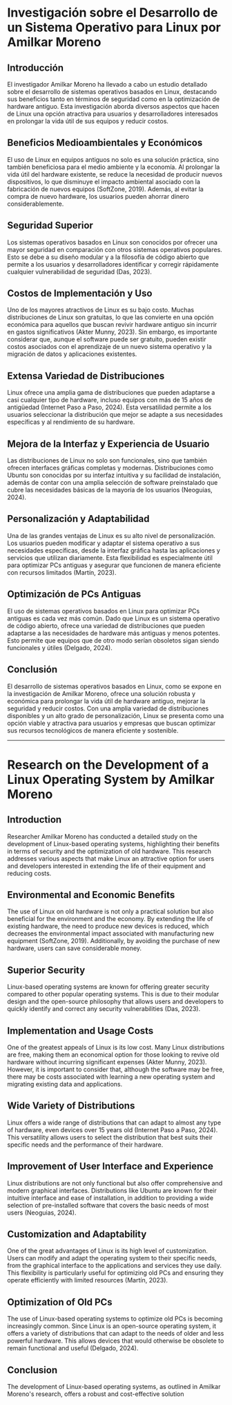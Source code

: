 # Investigación sobre el Desarrollo de un Sistema Operativo para Linux por Amilkar Moreno

## Introducción

El investigador Amilkar Moreno ha llevado a cabo un estudio detallado sobre el desarrollo de sistemas operativos basados en Linux, destacando sus beneficios tanto en términos de seguridad como en la optimización de hardware antiguo. Esta investigación aborda diversos aspectos que hacen de Linux una opción atractiva para usuarios y desarrolladores interesados en prolongar la vida útil de sus equipos y reducir costos.

## Beneficios Medioambientales y Económicos

El uso de Linux en equipos antiguos no solo es una solución práctica, sino también beneficiosa para el medio ambiente y la economía. Al prolongar la vida útil del hardware existente, se reduce la necesidad de producir nuevos dispositivos, lo que disminuye el impacto ambiental asociado con la fabricación de nuevos equipos (SoftZone, 2019). Además, al evitar la compra de nuevo hardware, los usuarios pueden ahorrar dinero considerablemente.

## Seguridad Superior

Los sistemas operativos basados en Linux son conocidos por ofrecer una mayor seguridad en comparación con otros sistemas operativos populares. Esto se debe a su diseño modular y a la filosofía de código abierto que permite a los usuarios y desarrolladores identificar y corregir rápidamente cualquier vulnerabilidad de seguridad (Das, 2023).

## Costos de Implementación y Uso

Uno de los mayores atractivos de Linux es su bajo costo. Muchas distribuciones de Linux son gratuitas, lo que las convierte en una opción económica para aquellos que buscan revivir hardware antiguo sin incurrir en gastos significativos (Akter Munny, 2023). Sin embargo, es importante considerar que, aunque el software puede ser gratuito, pueden existir costos asociados con el aprendizaje de un nuevo sistema operativo y la migración de datos y aplicaciones existentes.

## Extensa Variedad de Distribuciones

Linux ofrece una amplia gama de distribuciones que pueden adaptarse a casi cualquier tipo de hardware, incluso equipos con más de 15 años de antigüedad (Internet Paso a Paso, 2024). Esta versatilidad permite a los usuarios seleccionar la distribución que mejor se adapte a sus necesidades específicas y al rendimiento de su hardware.

## Mejora de la Interfaz y Experiencia de Usuario

Las distribuciones de Linux no solo son funcionales, sino que también ofrecen interfaces gráficas completas y modernas. Distribuciones como Ubuntu son conocidas por su interfaz intuitiva y su facilidad de instalación, además de contar con una amplia selección de software preinstalado que cubre las necesidades básicas de la mayoría de los usuarios (Neoguias, 2024).

## Personalización y Adaptabilidad

Una de las grandes ventajas de Linux es su alto nivel de personalización. Los usuarios pueden modificar y adaptar el sistema operativo a sus necesidades específicas, desde la interfaz gráfica hasta las aplicaciones y servicios que utilizan diariamente. Esta flexibilidad es especialmente útil para optimizar PCs antiguas y asegurar que funcionen de manera eficiente con recursos limitados (Martín, 2023).

## Optimización de PCs Antiguas

El uso de sistemas operativos basados en Linux para optimizar PCs antiguas es cada vez más común. Dado que Linux es un sistema operativo de código abierto, ofrece una variedad de distribuciones que pueden adaptarse a las necesidades de hardware más antiguas y menos potentes. Esto permite que equipos que de otro modo serían obsoletos sigan siendo funcionales y útiles (Delgado, 2024).

## Conclusión

El desarrollo de sistemas operativos basados en Linux, como se expone en la investigación de Amilkar Moreno, ofrece una solución robusta y económica para prolongar la vida útil de hardware antiguo, mejorar la seguridad y reducir costos. Con una amplia variedad de distribuciones disponibles y un alto grado de personalización, Linux se presenta como una opción viable y atractiva para usuarios y empresas que buscan optimizar sus recursos tecnológicos de manera eficiente y sostenible.

---

# Research on the Development of a Linux Operating System by Amilkar Moreno

## Introduction

Researcher Amilkar Moreno has conducted a detailed study on the development of Linux-based operating systems, highlighting their benefits in terms of security and the optimization of old hardware. This research addresses various aspects that make Linux an attractive option for users and developers interested in extending the life of their equipment and reducing costs.

## Environmental and Economic Benefits

The use of Linux on old hardware is not only a practical solution but also beneficial for the environment and the economy. By extending the life of existing hardware, the need to produce new devices is reduced, which decreases the environmental impact associated with manufacturing new equipment (SoftZone, 2019). Additionally, by avoiding the purchase of new hardware, users can save considerable money.

## Superior Security

Linux-based operating systems are known for offering greater security compared to other popular operating systems. This is due to their modular design and the open-source philosophy that allows users and developers to quickly identify and correct any security vulnerabilities (Das, 2023).

## Implementation and Usage Costs

One of the greatest appeals of Linux is its low cost. Many Linux distributions are free, making them an economical option for those looking to revive old hardware without incurring significant expenses (Akter Munny, 2023). However, it is important to consider that, although the software may be free, there may be costs associated with learning a new operating system and migrating existing data and applications.

## Wide Variety of Distributions

Linux offers a wide range of distributions that can adapt to almost any type of hardware, even devices over 15 years old (Internet Paso a Paso, 2024). This versatility allows users to select the distribution that best suits their specific needs and the performance of their hardware.

## Improvement of User Interface and Experience

Linux distributions are not only functional but also offer comprehensive and modern graphical interfaces. Distributions like Ubuntu are known for their intuitive interface and ease of installation, in addition to providing a wide selection of pre-installed software that covers the basic needs of most users (Neoguias, 2024).

## Customization and Adaptability

One of the great advantages of Linux is its high level of customization. Users can modify and adapt the operating system to their specific needs, from the graphical interface to the applications and services they use daily. This flexibility is particularly useful for optimizing old PCs and ensuring they operate efficiently with limited resources (Martín, 2023).

## Optimization of Old PCs

The use of Linux-based operating systems to optimize old PCs is becoming increasingly common. Since Linux is an open-source operating system, it offers a variety of distributions that can adapt to the needs of older and less powerful hardware. This allows devices that would otherwise be obsolete to remain functional and useful (Delgado, 2024).

## Conclusion

The development of Linux-based operating systems, as outlined in Amilkar Moreno's research, offers a robust and cost-effective solution
